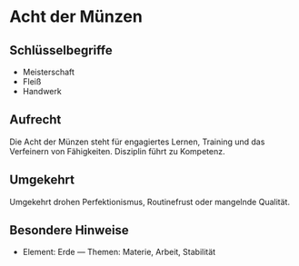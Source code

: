 # Acht der Münzen

## Schlüsselbegriffe
- Meisterschaft
- Fleiß
- Handwerk

## Aufrecht
Die Acht der Münzen steht für engagiertes Lernen, Training und das Verfeinern von Fähigkeiten. Disziplin führt zu Kompetenz.

## Umgekehrt
Umgekehrt drohen Perfektionismus, Routinefrust oder mangelnde Qualität.

## Besondere Hinweise
- Element: Erde — Themen: Materie, Arbeit, Stabilität
